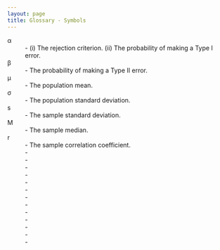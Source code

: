 ```yaml
---
layout: page
title: Glossary - Symbols
---
```


<div class="container">

<dl class="dl-horizontal">
<dt>&alpha;</dt><dd>- (i) The rejection criterion.  (ii) The probability of making a Type I error.</dd>
<dt>&beta;</dt><dd>- The probability of making a Type II error.</dd>
<dt>&mu;</dt><dd>- The population mean.</dd>
<dt>&sigma;</dt><dd>- The population standard deviation.</dd>
<dt>s</dt><dd>- The sample standard deviation.</dd>
<dt>M</dt><dd>- The sample median.</dd>
<dt>r</dt><dd>- The sample correlation coefficient.</dd>
<dt></dt><dd>- </dd>
<dt></dt><dd>- </dd>
<dt></dt><dd>- </dd>
<dt></dt><dd>- </dd>
<dt></dt><dd>- </dd>
<dt></dt><dd>- </dd>
<dt></dt><dd>- </dd>
<dt></dt><dd>- </dd>
<dt></dt><dd>- </dd>
<dt></dt><dd>- </dd>
<dt></dt><dd>- </dd>
<dt></dt><dd>- </dd>
<dt></dt><dd>- </dd>

</dl>
</div>

